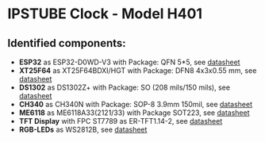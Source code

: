 # IPSTUBE Clock - Model H401

## Identified components:

- **ESP32** as ESP32-D0WD-V3 with Package: QFN 5*5, see [datasheet](https://eu.mouser.com/datasheet/2/891/Espressif_Systems_01292021_esp32-1991551.pdf)
- **XT25F64** as XT25F64BDXI/HGT with Package: DFN8 4x3x0.55 mm, see [datasheet](https://file2.dzsc.com/product/19/06/22/216185_132959081.pdf)
- **DS1302** as DS1302Z+ with Package: SO (208 mils/150 mils), see [datasheet](https://www.analog.com/media/en/technical-documentation/data-sheets/DS1302.pdf)
- **CH340** as CH340N with Package: SOP-8 3.9mm 150mil, see [datasheet](https://web.archive.org/web/20230328023924/http://wch-ic.com/downloads/file/79.html?time=2023-01-31%2005:37:01&code=byrlQteadwoMguMjmbWlPKyCiEACwGGapSxnN8I1)
- **ME6118** as ME6118A33(2121/33) with Package SOT223, see [datasheet](https://datasheetspdf.com/download_new.php?id=1330628)
- **TFT Display** with FPC ST7789 as ER-TFT1.14-2, see [datasheet](https://www.buydisplay.com/download/manual/ER-TFT1.14-2_Datasheet.pdf)
- **RGB-LEDs** as WS2812B, see [datasheet](https://cdn-shop.adafruit.com/datasheets/WS2812B.pdf)
